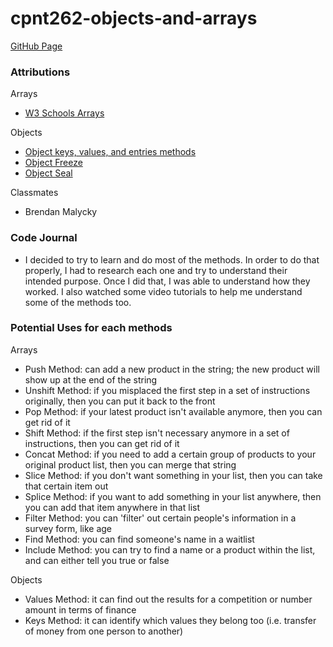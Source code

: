 # cpnt262-objects-and-arrays

[GitHub Page](https://chad-cervantes.github.io/cpnt262-objects-and-arrays/)

### Attributions 

Arrays
- [W3 Schools Arrays](https://www.w3schools.com/js/js_array_methods.asp)

Objects 
- [Object keys, values, and entries methods](https://www.youtube.com/watch?v=VmicKaGcs5g)
- [Object Freeze](https://developer.mozilla.org/en-US/docs/Web/JavaScript/Reference/Global_Objects/Object/freeze)
- [Object Seal](https://developer.mozilla.org/en-US/docs/Web/JavaScript/Reference/Global_Objects/Object/seal)

Classmates 
- Brendan Malycky

### Code Journal

- I decided to try to learn and do most of the methods. In order to do that properly, I had to research each one and try to understand their intended purpose. Once I did that, I was able to understand how they worked. I also watched some video tutorials to help me understand some of the methods too.

### Potential Uses for each methods

Arrays
- Push Method: can add a new product in the string; the new product will show up at the end of the string
- Unshift Method: if you misplaced the first step in a set of instructions originally, then you can put it back to the front
- Pop Method: if your latest product isn't available anymore, then you can get rid of it
- Shift Method: if the first step isn't necessary anymore in a set of instructions, then you can get rid of it
- Concat Method: if you need to add a certain group of products to your original product list, then you can merge that string
- Slice Method: if you don't want something in your list, then you can take that certain item out
- Splice Method: if you want to add something in your list anywhere, then you can add that item anywhere in that list
- Filter Method: you can 'filter' out certain people's information in a survey form, like age
- Find Method: you can find someone's name in a waitlist 
- Include Method: you can try to find a name or a product within the list, and can either tell you true or false

Objects
- Values Method: it can find out the results for a competition or number amount in terms of finance 
- Keys Method: it can identify which values they belong too (i.e. transfer of money from one person to another)